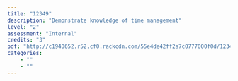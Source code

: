 ```yaml
---
title: "12349"
description: "Demonstrate knowledge of time management"
level: "2"
assessment: "Internal"
credits: "3"
pdf: "http://c1940652.r52.cf0.rackcdn.com/55e4de42ff2a7c0777000f0d/12349.pdf"
categories:
    - ""
    - ""
---
```

